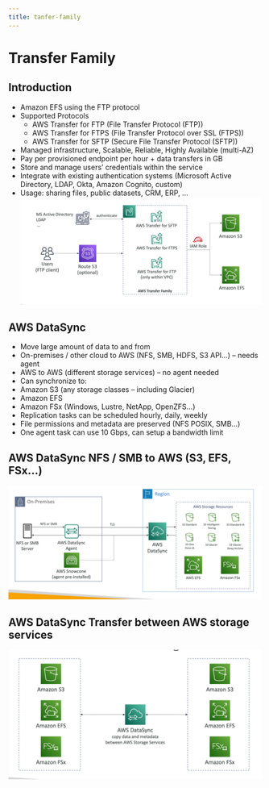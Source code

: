 ```yaml
---
title: tanfer-family
---
```


# Transfer Family
## Introduction  
- Amazon EFS using the FTP protocol
- Supported Protocols
    - AWS Transfer for FTP (File Transfer Protocol (FTP))
    - AWS Transfer for FTPS (File Transfer Protocol over SSL (FTPS))
    - AWS Transfer for SFTP (Secure File Transfer Protocol (SFTP))
- Managed infrastructure, Scalable, Reliable, Highly Available (multi-AZ)
- Pay per provisioned endpoint per hour + data transfers in GB
- Store and manage users’ credentials within the service
- Integrate with existing authentication systems (Microsoft Active Directory, LDAP, Okta, Amazon Cognito, custom)
- Usage: sharing files, public datasets, CRM, ERP, ...
![img.png](transfer-family.png)

## AWS DataSync
- Move large amount of data to and from
- On-premises / other cloud to AWS (NFS, SMB, HDFS, S3 API…) – needs agent
- AWS to AWS (different storage services) – no agent needed
- Can synchronize to:
- Amazon S3 (any storage classes – including Glacier)
- Amazon EFS
- Amazon FSx (Windows, Lustre, NetApp, OpenZFS...)
- Replication tasks can be scheduled hourly, daily, weekly
- File permissions and metadata are preserved (NFS POSIX, SMB…)
- One agent task can use 10 Gbps, can setup a bandwidth limit

## AWS DataSync NFS / SMB to AWS (S3, EFS, FSx…)
![img.png](DataSync.png)

## AWS DataSync Transfer between AWS storage services
![img.png](DataSync-2.png)

